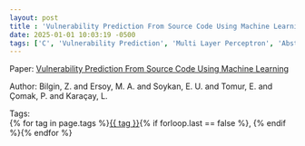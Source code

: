 ```yaml
---
layout: post
title : 'Vulnerability Prediction From Source Code Using Machine Learning'
date: 2025-01-01 10:03:19 -0500
tags: ['C', 'Vulnerability Prediction', 'Multi Layer Perceptron', 'Abstract Syntax Tree (AST)']
---
```

Paper: [Vulnerability Prediction From Source Code Using Machine Learning](https://ieeexplore.ieee.org/abstract/document/9167194)

Author: Bilgin, Z. and Ersoy, M. A. and Soykan, E. U. and Tomur, E. and Çomak, P. and Karaçay, L.




 Tags:  
        <span>{% for tag in page.tags %}<a href="{{ site.baseurl }}tags/#{{ tag | slugify }}">{{ tag }}</a>{% if forloop.last == false %}, {% endif %}{% endfor %}</span>
